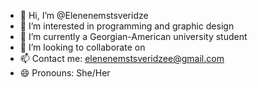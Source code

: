 - 👋 Hi, I’m @Elenenemstsveridze
- 👀 I’m interested in programming and graphic design
- 🌱 I’m currently a Georgian-American university student
- 💞️ I’m looking to collaborate on 
- 📫 Contact me: elenenemstsveridzee@gmail.com
- 😄 Pronouns: She/Her

<!---
Elenenemstsveridze/Elenenemstsveridze is a ✨ special ✨ repository because its `README.md` (this file) appears on your GitHub profile.
You can click the Preview link to take a look at your changes.
--->
